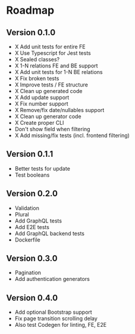 # Roadmap
## Version 0.1.0
- X Add unit tests for entire FE
- X Use Typescript for Jest tests
- X Sealed classes?
- X 1-N relations FE and BE support
- X Add unit tests for 1-N BE relations
- X Fix broken tests
- X Improve tests / FE structure
- X Clean up generated code
- X Add update support
- X Fix number support
- X Remove/fix date/nullables support
- X Clean up generator code
- X Create proper CLI
- Don't show field when filtering
- X Add missing/fix tests (incl. frontend filtering)

## Version 0.1.1
- Better tests for update
- Test booleans

## Version 0.2.0
- Validation
- Plural
- Add GraphQL tests
- Add E2E tests
- Add GraphQL backend tests
- Dockerfile

## Version 0.3.0
- Pagination
- Add authentication generators

## Version 0.4.0
- Add optional Bootstrap support
- Fix page transition scrolling delay
- Also test Codegen for linting, FE, E2E
